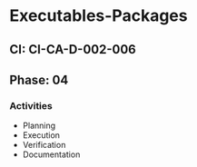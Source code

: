 # Executables-Packages

## CI: CI-CA-D-002-006
## Phase: 04

### Activities
- Planning
- Execution
- Verification
- Documentation
